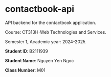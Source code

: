 # contactbook-api

API backend for the contactbook application.

Course: CT313H-Web Technologies and Services.

Semester 1, Academic year: 2024-2025.

**Student ID**: B2111939

**Student Name**: Nguyen Yen Ngoc

**Class Number**: M01
